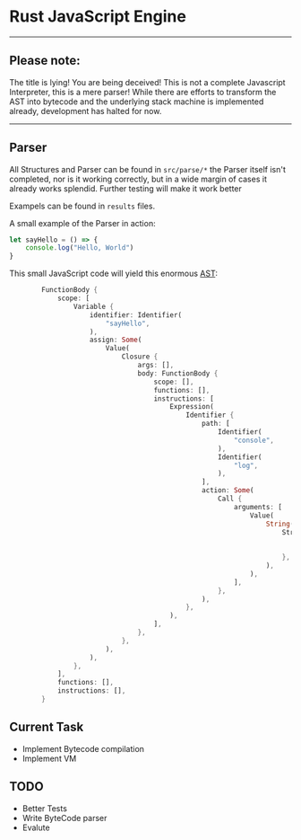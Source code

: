 # Rust JavaScript Engine

---

## Please note:
The title is lying! You are being deceived! This is not a complete Javascript Interpreter, this is a mere parser! While there are efforts to transform the AST into bytecode and the underlying stack machine is implemented already, development has halted for now.

---

## Parser
All Structures and Parser can be found in `src/parse/*`
the Parser itself isn't completed, nor is it working correctly, but in a wide margin of cases it already works splendid.
Further testing will make it work better

Exampels can be found in `results` files.

A small example of the Parser in action:

```js
let sayHello = () => {
    console.log("Hello, World")
}
```

This small JavaScript code will yield this enormous [AST](https://en.wikipedia.org/wiki/Abstract_syntax_tree):


```rust
        FunctionBody {
            scope: [
                Variable {
                    identifier: Identifier(
                        "sayHello",
                    ),
                    assign: Some(
                        Value(
                            Closure {
                                args: [],
                                body: FunctionBody {
                                    scope: [],
                                    functions: [],
                                    instructions: [
                                        Expression(
                                            Identifier {
                                                path: [
                                                    Identifier(
                                                        "console",
                                                    ),
                                                    Identifier(
                                                        "log",
                                                    ),
                                                ],
                                                action: Some(
                                                    Call {
                                                        arguments: [
                                                            Value(
                                                                String(
                                                                    StringTemplate {
                                                                        start: "Hello, World",
                                                                        end: [],
                                                                    },
                                                                ),
                                                            ),
                                                        ],
                                                    },
                                                ),
                                            },
                                        ),
                                    ],
                                },
                            },
                        ),
                    ),
                },
            ],
            functions: [],
            instructions: [],
        }
```

## Current Task
- Implement Bytecode compilation
- Implement VM

## TODO
- Better Tests
- Write ByteCode parser
- Evalute

